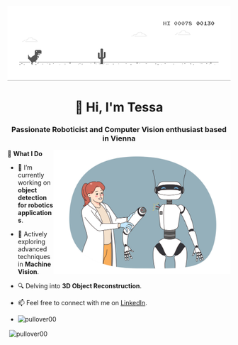 ![](https://github.com/pullover00/pullover00/blob/main/dino.gif)
<h1 align="center"> 👋 Hi, I'm Tessa </h1>
<h3 align="center"> Passionate Roboticist and Computer Vision enthusiast based in Vienna </h3>
<img align="right" alt="Coding" width="400" src="https://github.com/pullover00/pullover00/blob/main/robot_work.png">





🌟 **What I Do**
- 🔭 I’m currently working on **object detection for robotics applications**.
- 🌱 Actively exploring advanced techniques in **Machine Vision**.
- 🔍 Delving into **3D Object Reconstruction**.
- 📫 Feel free to connect with me on [LinkedIn](https://www.linkedin.com/in/tessapulli/).

- <p><img align="left" src="https://github-readme-stats.vercel.app/api/top-langs?username=pullover00&show_icons=true&locale=en&layout=compact" alt="pullover00" /></p>

<p>&nbsp;<img align="center" src="https://github-readme-stats.vercel.app/api?username=pullover00&show_icons=true&locale=en" alt="pullover00" /></p>
  
